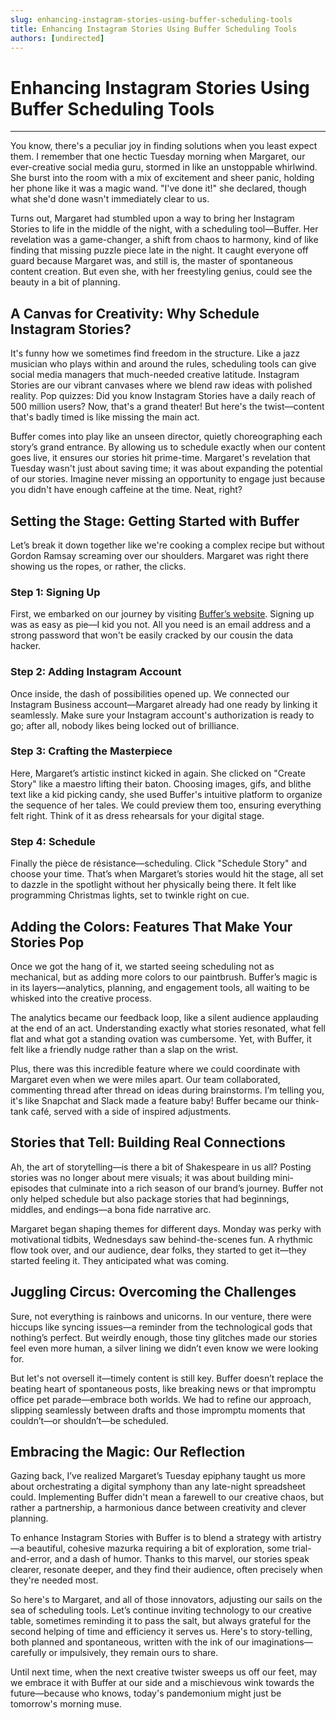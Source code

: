 ```yaml
---
slug: enhancing-instagram-stories-using-buffer-scheduling-tools
title: Enhancing Instagram Stories Using Buffer Scheduling Tools
authors: [undirected]
---
```



# Enhancing Instagram Stories Using Buffer Scheduling Tools

---

You know, there's a peculiar joy in finding solutions when you least expect them. I remember that one hectic Tuesday morning when Margaret, our ever-creative social media guru, stormed in like an unstoppable whirlwind. She burst into the room with a mix of excitement and sheer panic, holding her phone like it was a magic wand. "I've done it!" she declared, though what she'd done wasn't immediately clear to us.

Turns out, Margaret had stumbled upon a way to bring her Instagram Stories to life in the middle of the night, with a scheduling tool—Buffer. Her revelation was a game-changer, a shift from chaos to harmony, kind of like finding that missing puzzle piece late in the night. It caught everyone off guard because Margaret was, and still is, the master of spontaneous content creation. But even she, with her freestyling genius, could see the beauty in a bit of planning.

## A Canvas for Creativity: Why Schedule Instagram Stories?

It's funny how we sometimes find freedom in the structure. Like a jazz musician who plays within and around the rules, scheduling tools can give social media managers that much-needed creative latitude. Instagram Stories are our vibrant canvases where we blend raw ideas with polished reality. Pop quizzes: Did you know Instagram Stories have a daily reach of 500 million users? Now, that's a grand theater! But here's the twist—content that's badly timed is like missing the main act.

Buffer comes into play like an unseen director, quietly choreographing each story’s grand entrance. By allowing us to schedule exactly when our content goes live, it ensures our stories hit prime-time. Margaret's revelation that Tuesday wasn't just about saving time; it was about expanding the potential of our stories. Imagine never missing an opportunity to engage just because you didn't have enough caffeine at the time. Neat, right?

## Setting the Stage: Getting Started with Buffer

Let’s break it down together like we're cooking a complex recipe but without Gordon Ramsay screaming over our shoulders. Margaret was right there showing us the ropes, or rather, the clicks.

### Step 1: Signing Up

First, we embarked on our journey by visiting [Buffer’s website](https://buffer.com). Signing up was as easy as pie—I kid you not. All you need is an email address and a strong password that won't be easily cracked by our cousin the data hacker.

### Step 2: Adding Instagram Account

Once inside, the dash of possibilities opened up. We connected our Instagram Business account—Margaret already had one ready by linking it seamlessly. Make sure your Instagram account's authorization is ready to go; after all, nobody likes being locked out of brilliance.

### Step 3: Crafting the Masterpiece

Here, Margaret’s artistic instinct kicked in again. She clicked on "Create Story" like a maestro lifting their baton. Choosing images, gifs, and blithe text like a kid picking candy, she used Buffer's intuitive platform to organize the sequence of her tales. We could preview them too, ensuring everything felt right. Think of it as dress rehearsals for your digital stage.

### Step 4: Schedule

Finally the pièce de résistance—scheduling. Click "Schedule Story" and choose your time. That’s when Margaret’s stories would hit the stage, all set to dazzle in the spotlight without her physically being there. It felt like programming Christmas lights, set to twinkle right on cue.

## Adding the Colors: Features That Make Your Stories Pop

Once we got the hang of it, we started seeing scheduling not as mechanical, but as adding more colors to our paintbrush. Buffer’s magic is in its layers—analytics, planning, and engagement tools, all waiting to be whisked into the creative process.

The analytics became our feedback loop, like a silent audience applauding at the end of an act. Understanding exactly what stories resonated, what fell flat and what got a standing ovation was cumbersome. Yet, with Buffer, it felt like a friendly nudge rather than a slap on the wrist.

Plus, there was this incredible feature where we could coordinate with Margaret even when we were miles apart. Our team collaborated, commenting thread after thread on ideas during brainstorms. I’m telling you, it's like Snapchat and Slack made a feature baby! Buffer became our think-tank café, served with a side of inspired adjustments.

## Stories that Tell: Building Real Connections

Ah, the art of storytelling—is there a bit of Shakespeare in us all? Posting stories was no longer about mere visuals; it was about building mini-episodes that culminate into a rich season of our brand’s journey. Buffer not only helped schedule but also package stories that had beginnings, middles, and endings—a bona fide narrative arc.

Margaret began shaping themes for different days. Monday was perky with motivational tidbits, Wednesdays saw behind-the-scenes fun. A rhythmic flow took over, and our audience, dear folks, they started to get it—they started feeling it. They anticipated what was coming.

## Juggling Circus: Overcoming the Challenges

Sure, not everything is rainbows and unicorns. In our venture, there were hiccups like syncing issues—a reminder from the technological gods that nothing’s perfect. But weirdly enough, those tiny glitches made our stories feel even more human, a silver lining we didn’t even know we were looking for.

But let's not oversell it—timely content is still key. Buffer doesn’t replace the beating heart of spontaneous posts, like breaking news or that impromptu office pet parade—embrace both worlds. We had to refine our approach, slipping seamlessly between drafts and those impromptu moments that couldn’t—or shouldn’t—be scheduled.

## Embracing the Magic: Our Reflection

Gazing back, I’ve realized Margaret’s Tuesday epiphany taught us more about orchestrating a digital symphony than any late-night spreadsheet could. Implementing Buffer didn't mean a farewell to our creative chaos, but rather a partnership, a harmonious dance between creativity and clever planning.

To enhance Instagram Stories with Buffer is to blend a strategy with artistry—a beautiful, cohesive mazurka requiring a bit of exploration, some trial-and-error, and a dash of humor. Thanks to this marvel, our stories speak clearer, resonate deeper, and they find their audience, often precisely when they're needed most. 

So here's to Margaret, and all of those innovators, adjusting our sails on the sea of scheduling tools. Let’s continue inviting technology to our creative table, sometimes reminding it to pass the salt, but always grateful for the second helping of time and efficiency it serves us. Here's to story-telling, both planned and spontaneous, written with the ink of our imaginations—carefully or impulsively, they remain ours to share.

Until next time, when the next creative twister sweeps us off our feet, may we embrace it with Buffer at our side and a mischievous wink towards the future—because who knows, today's pandemonium might just be tomorrow's morning muse.
